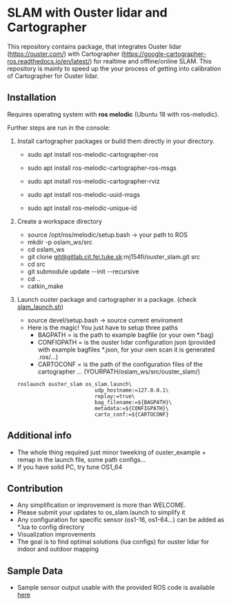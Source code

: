 # SLAM with Ouster lidar and Cartographer


This repository contains package, that integrates Ouster lidar (https://ouster.com/) with Cartographer (https://google-cartographer-ros.readthedocs.io/en/latest/) for realtime and
offline/online SLAM. This repository is mainly to speed up the your process of getting into calibration of Cartographer for Ouster lidar.
## Installation

Requires operating system with __ros melodic__ (Ubuntu 18 with ros-melodic).

Further steps are run in the console:
1. Install cartographer packages or build them directly in your directory.
    
    * sudo apt install ros-melodic-cartographer-ros
    * sudo apt install ros-melodic-cartographer-ros-msgs
    * sudo apt install ros-melodic-cartographer-rviz
    
    * sudo apt install ros-melodic-uuid-msgs
    * sudo apt install ros-melodic-unique-id
    
2. Create a workspace directory
    * source /opt/ros/melodic/setup.bash -> your path to ROS
    * mkdir -p oslam_ws/src  
    * cd oslam_ws
    * git clone git@gitlab.cit.fei.tuke.sk:mj154fi/ouster_slam.git src
    * cd src  
    * git submodule update --init --recursive
    * cd ..
    * catkin_make
3. Launch ouster package and cartographer in a package. (check [slam_launch.sh](launch_scripts/slam_launch.sh))
    * source devel/setup.bash -> source current enviroment
    * Here is the magic! You just have to setup three paths
      * BAGPATH = is the path to example bagfile (or your own *.bag)
      * CONFIGPATH = is the  ouster lidar configuration json (provided with example bagfiles *.json, for your own scan it is generated .ros/...)
      * CARTOCONF  = is the path of the configuration files  of the cartographer ... (YOURPATH/oslam_ws/src/ouster_slam/)
    ``` 
    roslaunch ouster_slam os_slam.launch\
                             udp_hostname:=127.0.0.1\
                             replay:=true\
                             bag_filename:=${BAGPATH}\
                             metadata:=${CONFIGPATH}\
                             carto_conf:=${CARTOCONF}
    ```
                            

## Additional info
* The whole thing required just minor tweeking of ouster_example + remap in the launch file, some path configs...
* If you have solid PC, try tune OS1_64

## Contribution
* Any simplification or improvement is more than WELCOME.
* Please submit your updates to os_slam.launch to simplify it
* Any configuration for specific sensor (os1-16, os1-64...) can be added as *.lua to config directory
* Visualization improvements
* The goal is to find optimal solutions (lua configs) for ouster lidar for indoor and outdoor mapping

## Sample Data

* Sample sensor output usable with the provided ROS code is available
  [here](https://data.ouster.io/sample-data-1.13)
  
